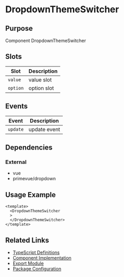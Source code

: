 # DropdownThemeSwitcher

## Purpose

Component DropdownThemeSwitcher

## Slots

| Slot | Description |
|------|-------------|
| `value` | value slot |
| `option` | option slot |

## Events

| Event | Description |
|-------|-------------|
| `update` | update event |

## Dependencies

### External
- vue
- primevue/dropdown

## Usage Example

```vue
<template>
  <DropdownThemeSwitcher
  >
  </DropdownThemeSwitcher>
</template>
```

## Related Links

- [TypeScript Definitions](./DropdownThemeSwitcher.d.ts)
- [Component Implementation](./DropdownThemeSwitcher.vue)
- [Export Module](./dropdownthemeswitcher.js)
- [Package Configuration](./package.json)
